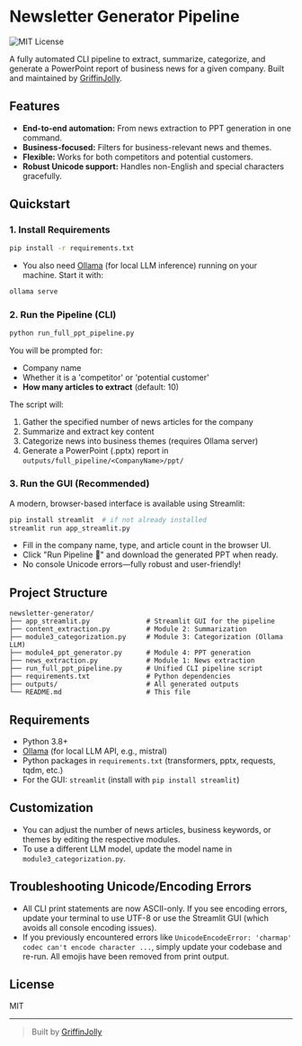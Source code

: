 # Newsletter Generator Pipeline

![MIT License](https://img.shields.io/badge/license-MIT-green)

A fully automated CLI pipeline to extract, summarize, categorize, and generate a PowerPoint report of business news for a given company. Built and maintained by [GriffinJolly](https://github.com/GriffinJolly).



## Features
- **End-to-end automation:** From news extraction to PPT generation in one command.
- **Business-focused:** Filters for business-relevant news and themes.
- **Flexible:** Works for both competitors and potential customers.
- **Robust Unicode support:** Handles non-English and special characters gracefully.

## Quickstart

### 1. Install Requirements
```bash
pip install -r requirements.txt
```

- You also need [Ollama](https://ollama.com/) (for local LLM inference) running on your machine. Start it with:
```bash
ollama serve
```

### 2. Run the Pipeline (CLI)
```bash
python run_full_ppt_pipeline.py
```

You will be prompted for:
- Company name
- Whether it is a 'competitor' or 'potential customer'
- **How many articles to extract** (default: 10)

The script will:
1. Gather the specified number of news articles for the company
2. Summarize and extract key content
3. Categorize news into business themes (requires Ollama server)
4. Generate a PowerPoint (.pptx) report in `outputs/full_pipeline/<CompanyName>/ppt/`

### 3. Run the GUI (Recommended)
A modern, browser-based interface is available using Streamlit:
```bash
pip install streamlit  # if not already installed
streamlit run app_streamlit.py
```
- Fill in the company name, type, and article count in the browser UI.
- Click "Run Pipeline 🚀" and download the generated PPT when ready.
- No console Unicode errors—fully robust and user-friendly!

## Project Structure
```
newsletter-generator/
├── app_streamlit.py              # Streamlit GUI for the pipeline
├── content_extraction.py         # Module 2: Summarization
├── module3_categorization.py     # Module 3: Categorization (Ollama LLM)
├── module4_ppt_generator.py      # Module 4: PPT generation
├── news_extraction.py            # Module 1: News extraction
├── run_full_ppt_pipeline.py      # Unified CLI pipeline script
├── requirements.txt              # Python dependencies
├── outputs/                      # All generated outputs
└── README.md                     # This file
```

## Requirements
- Python 3.8+
- [Ollama](https://ollama.com/) (for local LLM API, e.g., mistral)
- Python packages in `requirements.txt` (transformers, pptx, requests, tqdm, etc.)
- For the GUI: `streamlit` (install with `pip install streamlit`)

## Customization
- You can adjust the number of news articles, business keywords, or themes by editing the respective modules.
- To use a different LLM model, update the model name in `module3_categorization.py`.

## Troubleshooting Unicode/Encoding Errors
- All CLI print statements are now ASCII-only. If you see encoding errors, update your terminal to use UTF-8 or use the Streamlit GUI (which avoids all console encoding issues).
- If you previously encountered errors like `UnicodeEncodeError: 'charmap' codec can't encode character ...`, simply update your codebase and re-run. All emojis have been removed from print output.

## License
MIT

---

> Built by [GriffinJolly](https://github.com/GriffinJolly)
